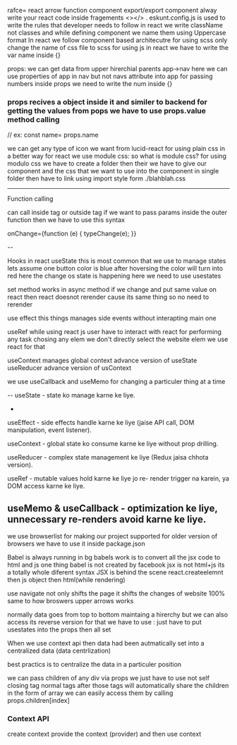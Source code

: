 rafce= react arrow function component export/export component
alway write your react code inside fragements <></> .
eskunt.config.js is used to write the rules that developer needs to follow
in react we write className not classes and while defining component we name them using Uppercase format
In react we follow component based architecutre
for using scss only change the name of css file to scss
for using js in react we have to write the var name inside {}

props:
we can get data from upper hirerchial parents
app->nav here we can use properties of app in nav but not navs attribute into app
for passing numbers inside props we need to write the num inside {}

### props recives a object inside it and similer to backend for getting the values from pops we have to use props.value method calling
//
ex: const name= props.name

we can get any type of icon we want from lucid-react
for using plain css in a better way for react we use module css:
so what is module css? 
for using modulo css we have to create a folder then their we have to give our component and the css that we want to use into the component in single folder then have to link using import style form ./blahblah.css 

---
Function calling

can call inside tag or outside tag if we want to pass params inside the outer function then we have to use this syntax 

onChange={function (e) {
          typeChange(e);
        }}
        
--


Hooks in react 
useState
 this is most common that we use to manage states lets assume one button color is blue after hoversing the color will turn into red here the change os state is happening here we need to use 
usestates

set method works in async method
if we change and put same value on react then react doesnot rerender cause its same thing so no need to rerender

use effect
  this things manages side events without interapting main one

useRef 
    while using react js user have to interact with react for performing any task chosing any elem we don't directly select the website elem we use react for that

useContext
    manages global context
    advance version of useState
useReducer 
    advance version of usContext

we use useCallback and useMemo for changing a particuler thing at a time

--
useState - state ko manage karne ke liye.

+
useEffect - side effects handle karne ke liye
(jaise API call, DOM manipulation, event
listener).

useContext - global state ko consume karne ke
liye without prop drilling.

useReducer - complex state management ke liye
(Redux jaisa chhota version).

useRef - mutable values hold karne ke liye jo re-
render trigger na karein, ya DOM access karne ke
liye.

useMemo & useCallback - optimization ke liye,
unnecessary re-renders avoid karne ke liye.
--

we use browserlist for making our project supported for older version of browsers
we have to use it inside package.json

Babel is always running in bg babels work is to convert all the jsx code to html and js one thing babel is not created by facebook
jsx is not html+js its a totally whole diferent syntax
JSX is behind the scene react.createelemnt then js object then html(while rendering)

use navigate not only shifts the page it shifts the changes of website 100% same to how broswers upper arrows works

normally data goes from top to bottom maintaing a hirerchy but we can also access its reverse version for that we have to use :
just have to put usestates into the props then all set

When we use context api then data had been autmatically set into a centralized data (data centrlization)

best practics is to centralize the data in a particuler position 

we can pass children of any div via props we just have to use not self closing tag normal tags after those tags will automatically share the children in the form of array we can easily access them by calling props.children[index]

### Context API
 create context provide the context (provider) and then use context

